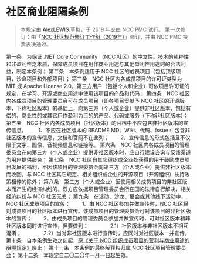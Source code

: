 # 社区商业阻隔条例

> 本规定由 [AlexLEWIS](https://github.com/alexinea) 草拟，于 2019 年交由 NCC PMC 试行。
> 第一次修订：由「[NCC 社区规范修订工作组（2019年）](../history/rdswg-member-list-2019.md)」修订，并由 NCC PMC 投票表决通过。

第一条　为保证 .NET Core Community （NCC 社区）的中立性、技术的纯粹性和非盈利性之本质，保障成员项目在用作商业用途与其他盈利性用途时的合法利益，制定本条例；
第二条　本条例适用于 NCC 社区的成员项目（包括顶级项目，沙盒项目和外部项目）；
第三条　NCC 社区内各成员项目的许可证类型为 MIT 或 Apache License 2.0，第三方用户（包括个人和企业）可依项目许可证的规定，在学习、开源或商业用途中使用该项目的产品和代码；
第四条　NCC 社区内各成员项目的管理委员会可在成员项目（即各项目贡献予 NCC 社区的开源版本，下称社区版本）的基础上，向第三方（个人或企业）提供非社区版本，包括有偿的、商业性的或其它用作盈利为目的的产品、代码或服务（下称非社区版本）；
第五条　NCC 社区内各成员项目（社区版本）的官档中不应包含非社区版本的宣传信息。
　　1、不应在社区版本的 README.MD、Wiki、代码、Issue 中包含非社区版本的宣传信息，文档和官网不在此列；
　　2、宣传信息的形式包括且不仅限于文字、图像、音视频信息和链接等。
第六条　NCC 社区内各成员项目的管理委员会在向第三方（个人或企业）提供非社区版本时，应自行建设咨询与反馈渠道为用户提供服务；
第七条　NCC 社区自其它组织或企业处获得的用于鼓励成员项目发展的福利，不因该项目的管理委员会向第三方（个人或企业）提供非社区版本而收回。与 NCC 社区其它规定、相关组织或企业的开源项目（开源组织）扶持政策相悖的除外；
第八条　第三方（个人或企业）因使用相关成员项目的非社区版本而产生的经济纠纷的，双方应依据项目管理委员会所在国的法律自行解决，相关经济纠纷与 NCC 社区无关；
第九条　在活动、沙龙、展会或其他线下活动中，NCC 社区成员项目的宣传：
　　1、由 NCC 社区参加并做宣传时，NCC 社区将对成员项目的社区版本进行宣传。该成员项目的管理委员会可对该项目的非社区版本的宣传；
　　2、由成员项目的管理委员会参加并做宣传时，可对社区版本和非社区版本同时进行宣传，但要做到：
　　　　2.1）社区版本与非社区版本不相互混淆；
　　　　2.2）当对非社区版本进行宣传时，应同时对社区版本一并宣传。
第十条　自本条例生效之刻起，原[《关于 NCC 组织成员项目的营利与商业用途的阻隔规定》](old/community-commercial-barriers-act-2019.md)废止；
第十一条　本条例的最终解释权归属 NCC 社区项目管理委员会；
第十二条　本规定自二〇二〇年一月一日起生效。

